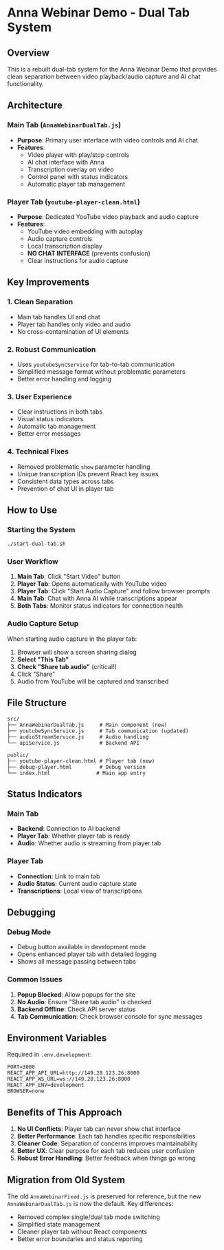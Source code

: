 # Anna Webinar Demo - Dual Tab System

## Overview

This is a rebuilt dual-tab system for the Anna Webinar Demo that provides clean separation between video playback/audio capture and AI chat functionality.

## Architecture

### Main Tab (`AnnaWebinarDualTab.js`)
- **Purpose**: Primary user interface with video controls and AI chat
- **Features**:
  - Video player with play/stop controls
  - AI chat interface with Anna
  - Transcription overlay on video
  - Control panel with status indicators
  - Automatic player tab management

### Player Tab (`youtube-player-clean.html`)
- **Purpose**: Dedicated YouTube video playback and audio capture
- **Features**:
  - YouTube video embedding with autoplay
  - Audio capture controls
  - Local transcription display
  - **NO CHAT INTERFACE** (prevents confusion)
  - Clear instructions for audio capture

## Key Improvements

### 1. Clean Separation
- Main tab handles UI and chat
- Player tab handles only video and audio
- No cross-contamination of UI elements

### 2. Robust Communication
- Uses `youtubeSyncService` for tab-to-tab communication
- Simplified message format without problematic parameters
- Better error handling and logging

### 3. User Experience
- Clear instructions in both tabs
- Visual status indicators
- Automatic tab management
- Better error messages

### 4. Technical Fixes
- Removed problematic `show` parameter handling
- Unique transcription IDs prevent React key issues
- Consistent data types across tabs
- Prevention of chat UI in player tab

## How to Use

### Starting the System
```bash
./start-dual-tab.sh
```

### User Workflow
1. **Main Tab**: Click "Start Video" button
2. **Player Tab**: Opens automatically with YouTube video
3. **Player Tab**: Click "Start Audio Capture" and follow browser prompts
4. **Main Tab**: Chat with Anna AI while transcriptions appear
5. **Both Tabs**: Monitor status indicators for connection health

### Audio Capture Setup
When starting audio capture in the player tab:
1. Browser will show a screen sharing dialog
2. **Select "This Tab"**
3. **Check "Share tab audio"** (critical!)
4. Click "Share"
5. Audio from YouTube will be captured and transcribed

## File Structure

```
src/
├── AnnaWebinarDualTab.js     # Main component (new)
├── youtubeSyncService.js     # Tab communication (updated)
├── audioStreamService.js     # Audio handling
└── apiService.js             # Backend API

public/
├── youtube-player-clean.html # Player tab (new)
├── debug-player.html         # Debug version
└── index.html               # Main app entry
```

## Status Indicators

### Main Tab
- **Backend**: Connection to AI backend
- **Player Tab**: Whether player tab is ready
- **Audio**: Whether audio is streaming from player tab

### Player Tab
- **Connection**: Link to main tab
- **Audio Status**: Current audio capture state
- **Transcriptions**: Local view of transcriptions

## Debugging

### Debug Mode
- Debug button available in development mode
- Opens enhanced player tab with detailed logging
- Shows all message passing between tabs

### Common Issues
1. **Popup Blocked**: Allow popups for the site
2. **No Audio**: Ensure "Share tab audio" is checked
3. **Backend Offline**: Check API server status
4. **Tab Communication**: Check browser console for sync messages

## Environment Variables

Required in `.env.development`:
```
PORT=3000
REACT_APP_API_URL=http://149.28.123.26:8000
REACT_APP_WS_URL=ws://149.28.123.26:8000
REACT_APP_ENV=development
BROWSER=none
```

## Benefits of This Approach

1. **No UI Conflicts**: Player tab can never show chat interface
2. **Better Performance**: Each tab handles specific responsibilities
3. **Cleaner Code**: Separation of concerns improves maintainability
4. **Better UX**: Clear purpose for each tab reduces user confusion
5. **Robust Error Handling**: Better feedback when things go wrong

## Migration from Old System

The old `AnnaWebinarFixed.js` is preserved for reference, but the new `AnnaWebinarDualTab.js` is now the default. Key differences:

- Removed complex single/dual tab mode switching
- Simplified state management
- Cleaner player tab without React components
- Better error boundaries and status reporting
